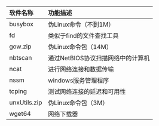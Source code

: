 | 软件名称         | 功能描述                 |
|:------------ |:-------------------- |
| busybox      | 伪Linux命令（不到1M）       |
| fd           | 类似于find的文件查找工具       |
| gow.zip      | 伪Linux命令包（14M）       |
| nbtscan      | 通过NetBIOS协议扫描网络中的计算机 |
| ncat         | 进行网络连接和数据传输          |
| nssm         | windows服务管理程序        |
| tcping       | 测试网络连接的延迟和可用性        |
| unxUtils.zip | 伪Linux命令包（3M）        |
| wget64       | 网络下载器                |
